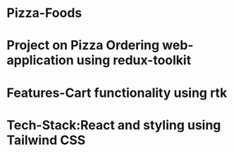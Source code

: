 # Pizza-Foods
# Project on Pizza Ordering web-application using redux-toolkit
# Features-Cart functionality using rtk
# Tech-Stack:React and styling using Tailwind CSS

